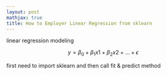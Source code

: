 ```yaml
---
layout: post
mathjax: true
title: How to Employer Linear Regression from sklearn
---
```


linear regression modeling

$$y = \beta_0 + \beta_1 x1 +\beta_2 x2 + ... +\epsilon$$

first need to import sklearn and then call fit & predict method


```python

```
